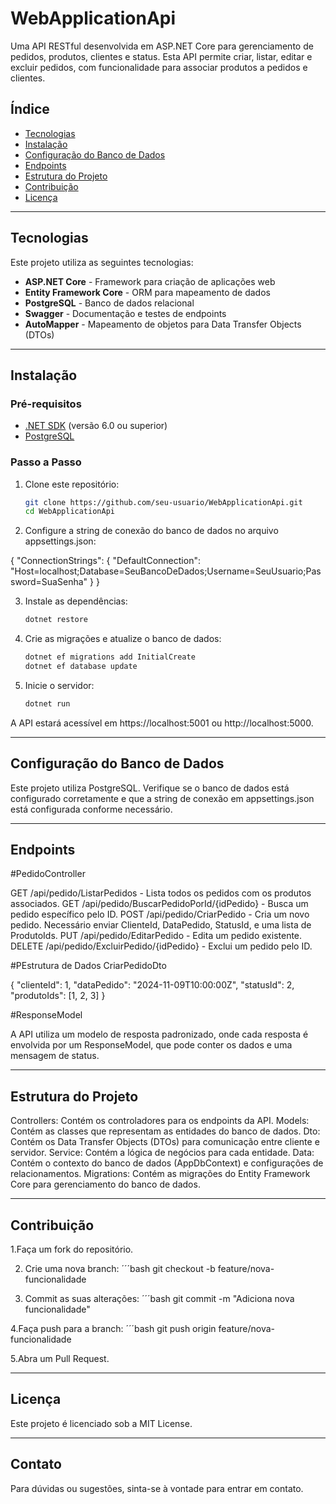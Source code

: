 # WebApplicationApi

Uma API RESTful desenvolvida em ASP.NET Core para gerenciamento de pedidos, produtos, clientes e status. Esta API permite criar, listar, editar e excluir pedidos, com funcionalidade para associar produtos a pedidos e clientes.

## Índice
- [Tecnologias](#tecnologias)
- [Instalação](#instalação)
- [Configuração do Banco de Dados](#configuração-do-banco-de-dados)
- [Endpoints](#endpoints)
- [Estrutura do Projeto](#estrutura-do-projeto)
- [Contribuição](#contribuição)
- [Licença](#licença)

---

## Tecnologias

Este projeto utiliza as seguintes tecnologias:

- **ASP.NET Core** - Framework para criação de aplicações web
- **Entity Framework Core** - ORM para mapeamento de dados
- **PostgreSQL** - Banco de dados relacional
- **Swagger** - Documentação e testes de endpoints
- **AutoMapper** - Mapeamento de objetos para Data Transfer Objects (DTOs)

---

## Instalação

### Pré-requisitos
- [.NET SDK](https://dotnet.microsoft.com/download) (versão 6.0 ou superior)
- [PostgreSQL](https://www.postgresql.org/download/)

### Passo a Passo

1. Clone este repositório:
   ```bash
   git clone https://github.com/seu-usuario/WebApplicationApi.git
   cd WebApplicationApi

2. Configure a string de conexão do banco de dados no arquivo appsettings.json:
   
 {
  "ConnectionStrings": {
    "DefaultConnection": "Host=localhost;Database=SeuBancoDeDados;Username=SeuUsuario;Password=SuaSenha"
  }
} 

3. Instale as dependências:
    ```bash
    dotnet restore

4. Crie as migrações e atualize o banco de dados:
    ```bash
    dotnet ef migrations add InitialCreate
    dotnet ef database update

5. Inicie o servidor:
      ```bash
      dotnet run

A API estará acessível em https://localhost:5001 ou http://localhost:5000.

---

## Configuração do Banco de Dados

Este projeto utiliza PostgreSQL. Verifique se o banco de dados está configurado corretamente e que a string de conexão em appsettings.json está configurada conforme necessário.

---

## Endpoints
#PedidoController

GET /api/pedido/ListarPedidos - Lista todos os pedidos com os produtos associados.
GET /api/pedido/BuscarPedidoPorId/{idPedido} - Busca um pedido específico pelo ID.
POST /api/pedido/CriarPedido - Cria um novo pedido. Necessário enviar ClienteId, DataPedido, StatusId, e uma lista de ProdutoIds.
PUT /api/pedido/EditarPedido - Edita um pedido existente.
DELETE /api/pedido/ExcluirPedido/{idPedido} - Exclui um pedido pelo ID.

#PEstrutura de Dados
CriarPedidoDto

{
  "clienteId": 1,
  "dataPedido": "2024-11-09T10:00:00Z",
  "statusId": 2,
  "produtoIds": [1, 2, 3]
}

#ResponseModel

A API utiliza um modelo de resposta padronizado, onde cada resposta é envolvida por um ResponseModel, que pode conter os dados e uma mensagem de status.

---

## Estrutura do Projeto

Controllers: Contém os controladores para os endpoints da API.
Models: Contém as classes que representam as entidades do banco de dados.
Dto: Contém os Data Transfer Objects (DTOs) para comunicação entre cliente e servidor.
Service: Contém a lógica de negócios para cada entidade.
Data: Contém o contexto do banco de dados (AppDbContext) e configurações de relacionamentos.
Migrations: Contém as migrações do Entity Framework Core para gerenciamento do banco de dados.

---

## Contribuição

1.Faça um fork do repositório.

2. Crie uma nova branch:
   ´´´bash
      git checkout -b feature/nova-funcionalidade
   
3. Commit as suas alterações:
   ´´´bash
      git commit -m "Adiciona nova funcionalidade"
   
4.Faça push para a branch:
   ´´´bash
      git push origin feature/nova-funcionalidade
      
5.Abra um Pull Request.

---

## Licença

Este projeto é licenciado sob a MIT License.

---

## Contato

Para dúvidas ou sugestões, sinta-se à vontade para entrar em contato.


